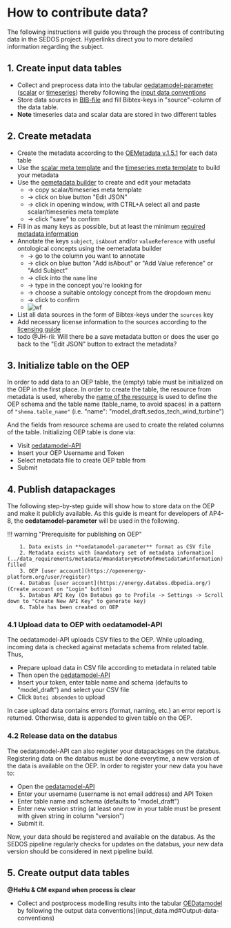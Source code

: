 # How to contribute data?

The following instructions will guide you through the process of contributing data in the SEDOS project. Hyperlinks direct you to more detailed information regarding the subject.

   
## 1. Create input data tables

* Collect and preprocess data into the tabular [oedatamodel-parameter](https://github.com/sedos-project/oedatamodel#oedatamodel-parameter) ([scalar](https://github.com/sedos-project/oedatamodel/blob/main/oedatamodel-parameter/oedatamodel-parameter-datapackage_scalar.csv) or [timeseries](https://github.com/sedos-project/oedatamodel/blob/main/oedatamodel-parameter/oedatamodel-parameter-datapackage_timeseries.csv)) thereby following the [input data conventions](data_requirements/input_data.md#Input-data-conventions)
* Store data sources in [BIB-file](https://bwsyncandshare.kit.edu/f/2388204355) and fill Bibtex-keys in "source"-column of the data table.
* **Note** timeseries data and scalar data are stored in two different tables


## 2. Create metadata

* Create the metadata according to the [OEMetadata v.1.5.1](https://github.com/OpenEnergyPlatform/oemetadata#open-energy-family---open-energy-metadata-oemetadata) for each data table
* Use the [scalar meta template](https://raw.githubusercontent.com/sedos-project/oedatamodel/main/oedatamodel-parameter/datamodel_scalars.json) and the [timeseries meta template](https://raw.githubusercontent.com/sedos-project/oedatamodel/main/oedatamodel-parameter/datamodel_timeseries.json) to build your metadata
* Use the [oemetadata builder](https://openenergy-platform.org/dataedit/oemetabuilder/) to create and edit your metadata 
    * -> copy scalar/timeseries meta template
    * -> click on blue button "Edit JSON" 
    * -> click in opening window, with CTRL+A select all and paste scalar/timeseries meta template
    * -> click "save" to confirm
* Fill in as many keys as possible, but at least the minimum [required metadata information](../data_requirements/metadata/#required#metadata#information)
* Annotate the keys `subject`, `isAbout` and/or `valueReference` with useful ontological concepts using the oemetadata builder 
    * -> go to the column you want to annotate
    * -> click on blue button "Add isAbout" or "Add Value reference" or "Add Subject"
    * -> click into the `name` line 
    * -> type in the concept you're looking for
    * -> choose a suitable ontology concept from the dropdown menu
    * -> click to confirm
    * ![wf](https://user-images.githubusercontent.com/7637364/191807277-712057b8-153c-4178-94a2-341ad8f010fd.gif)
* List all data sources in the form of Bibtex-keys under the `sources` key
* Add necessary license information to the sources according to the [licensing guide](../data_requirements/licensing/#data-licencing)
* todo @JH-rli: Will there be a save metadata button or does the user go back to the "Edit JSON" button to extract the metadata?

## 3. Initialize table on the OEP

In order to add data to an OEP table, the (empty) table must be initialized on the OEP in the first place.
In order to create the table, the resource from metadata is used, 
whereby the [name of the resource](data_requirements/metadata.md#Resource#Keys) is used to define the OEP schema and the table name (table_name, to avoid spaces) 
in a pattern of ```"shema.table_name"``` (i.e. "name": "model_draft.sedos_tech_wind_turbine") 

And the fields from resource schema are used to create the related columns of the table. 
Initializing OEP table is done via: 

* Visit [oedatamodel-API](https://modex.rl-institut.de/create_table/)
* Insert your OEP Username and Token 
* Select metadata file to create OEP table from
* Submit 

## 4. Publish datapackages

The following step-by-step guide will show how to store data on the OEP and make it publicly available.
As this guide is meant for developers of AP4-8, the **oedatamodel-parameter** will be used in the following.

!!! warning "Prerequisite for publishing on OEP"

        1. Data exists in **oedatamodel-parameter** format as CSV file
        2. Metadata exists with [mandatory set of metadata information](../data_requirements/metadata/#mandatory#set#of#metadata#information) filled
        3. OEP [user account](https://openenergy-platform.org/user/register)
        4. Databus [user account](https://energy.databus.dbpedia.org/) (Create account on "Login" button)
        5. Databus API Key (On Databus go to Profile -> Settings -> Scroll down to "Create New API Key" to generate key)
        6. Table has been created on OEP

### 4.1 Upload data to OEP with oedatamodel-API

The oedatamodel-API uploads CSV files to the OEP. While uploading, incoming data is checked against 
metadata schema from related table.
Thus, 

* Prepare upload data in CSV file according to metadata in related table
* Then open the [oedatamodel-API](https://modex.rl-institut.de/upload/)
* Insert your token, enter table name and schema (defaults to "model_draft") and select your CSV file
* Click `Datei absenden` to upload

In case upload data contains errors (format, naming, etc.) an error report is returned. 
Otherwise, data is appended to given table on the OEP.

### 4.2 Release data on the databus

The oedatamodel-API can also register your datapackages on the databus. 
Registering data on the databus must be done everytime, a new version of the data is available on the OEP.
In order to register your new data you have to:

* Open the [oedatamodel-API](https://modex.rl-institut.de/databus/)
* Enter your username (username is not email address) and API Token
* Enter table name and schema (defaults to "model_draft")
* Enter new version string (at least one row in your table must be present with given string in column "version")
* Submit it.

Now, your data should be registered and available on the databus. 
As the SEDOS pipeline regularly checks for updates on the databus, 
your new data version should be considered in next pipeline build.


## 5. Create output data tables
**@HeHu & CM expand when process is clear** <br>

* Collect and postprocess modelling results into the tabular [OEDatamodel](https://github.com/sedos-project/oedatamodel) by following the output data conventions](input_data.md#Output-data-conventions)
